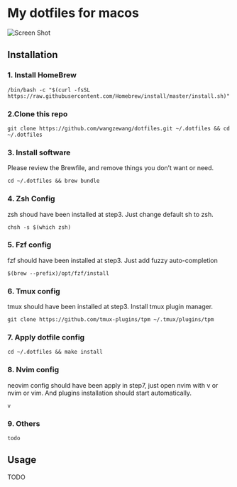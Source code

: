 # My dotfiles for macos

![Screen Shot](https://user-images.githubusercontent.com/16834522/80339982-5885fc00-8892-11ea-9212-6543c07ec7c2.png)

## Installation

### 1. Install HomeBrew

```
/bin/bash -c "$(curl -fsSL https://raw.githubusercontent.com/Homebrew/install/master/install.sh)"
```

### 2.Clone this repo

```
git clone https://github.com/wangzewang/dotfiles.git ~/.dotfiles && cd ~/.dotfiles
```

### 3. Install software

Please review the Brewfile, and remove things you don’t want or need.

```
cd ~/.dotfiles && brew bundle
```

### 4. Zsh Config

zsh shoud have been installed at step3. Just change default sh to zsh.

```
chsh -s $(which zsh)
```

### 5. Fzf config

fzf should have been installed at step3. Just add fuzzy auto-completion

```
$(brew --prefix)/opt/fzf/install
```
### 6. Tmux config

tmux should have been installed at step3. Install tmux plugin manager.

```
git clone https://github.com/tmux-plugins/tpm ~/.tmux/plugins/tpm
```

### 7. Apply dotfile config

```
cd ~/.dotfiles && make install
```

### 8. Nvim config

neovim config should have been apply in step7, just open nvim with v or nvim or vim. And plugins installation should start automatically.

```
v
```

### 9. Others
```
todo
```

## Usage

TODO
